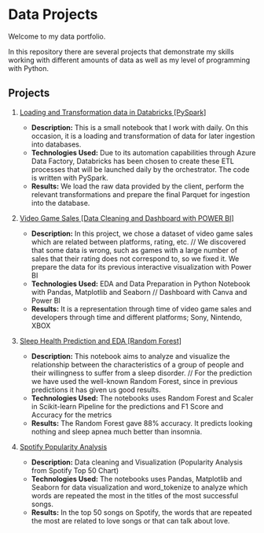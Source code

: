 # Data Projects


Welcome to my data portfolio.

In this repository there are several projects that demonstrate my skills working with different amounts of data as well as my level of programming with Python.


## Projects

1. [Loading and Transformation data in Databricks [PySpark]](https://github.com/lloriz/RaulLloriz_Portfolio/blob/main/Loading%20and%20Transformation%20data%20in%20Databricks%20%5BPySpark%5D/TransformDataInstance_BB.ipynb)
   - **Description:** This is a small notebook that I work with daily. On this occasion, it is a loading and transformation of data for later ingestion into databases.
   - **Technologies Used:** Due to its automation capabilities through Azure Data Factory, Databricks has been chosen to create these ETL processes that will be launched daily by the orchestrator. The code is written with PySpark.
   - **Results:** We load the raw data provided by the client, perform the relevant transformations and prepare the final Parquet for ingestion into the database.

2. [Video Game Sales [Data Cleaning and Dashboard with POWER BI]](https://github.com/lloriz/RaulLloriz_Portfolio/tree/main/Videogame_Data_Cleaning_and_Visual%5BPYTHON%20%26%20POWER%20BI%5D)
   - **Description:** In this project, we chose a dataset of video game sales which are related between platforms, rating, etc. // We discovered that some data is wrong, such as games with a large number of sales that their rating does not correspond to, so we fixed it.
We prepare the data for its previous interactive visualization with Power BI
   - **Technologies Used:** EDA and Data Preparation in Python Notebook with Pandas, Matplotlib and Seaborn // Dashboard with Canva and Power BI
   - **Results:** It is a representation through time of video game sales and developers through time and different platforms; Sony, Nintendo, XBOX

3. [Sleep Health Prediction and EDA [Random Forest]](https://github.com/lloriz/RaulLloriz_Portfolio/tree/main/Sleep%20Health%20%20EDA%20%26%20Model%5BRandom%20Forest%5D)
   - **Description:** This notebook aims to analyze and visualize the relationship between the characteristics of a group of people and their willingness to suffer from a sleep disorder. // For the prediction we have used the well-known Random Forest, since in previous predictions it has given us good results.
   - **Technologies Used:** The notebooks uses Random Forest and Scaler in Scikit-learn Pipeline for the predictions and F1 Score and Accuracy for the metrics
   - **Results:** The Random Forest gave 88% accuracy. It predicts looking nothing and sleep apnea much better than insomnia.

4. [Spotify Popularity Analysis](https://github.com/lloriz/RaulLloriz_Portfolio/tree/main/Popularity_Analysis_Spotify_Top_50_Songs)
   -  **Description:** Data cleaning and Visualization (Popularity Analysis from Spotify Top 50 Chart)
   - **Technologies Used:** The notebooks uses Pandas, Matplotlib and Seaborn for data visualization and word_tokenize to analyze which words are repeated the most in the titles of the most successful songs.
   - **Results:** In the top 50 songs on Spotify, the words that are repeated the most are related to love songs or that can talk about love.
  
